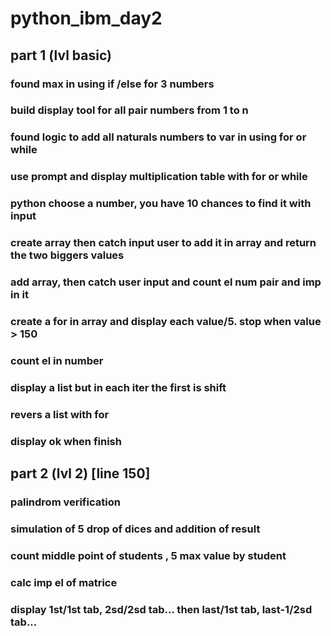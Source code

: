# python_ibm_day2

## part 1 (lvl basic)

### found max in using if /else for 3 numbers

### build display tool for all pair numbers from 1 to n

### found logic to add all naturals numbers to var in using for or while

### use prompt and display multiplication table with for or while

### python choose a number, you have 10 chances to find it with input

### create array then catch input user to add it in array and return the two biggers values

### add array, then catch user input and count el num pair and imp in it

### create a for in array and display each value/5. stop when value > 150

### count el in number

### display a list but in each iter the first is shift

### revers a list with for

### display ok when finish

## part 2 (lvl 2) [line 150]

### palindrom verification

### simulation of 5 drop of dices and addition of result

### count middle point of students , 5 max value by student

### calc imp el of matrice

### display 1st/1st tab, 2sd/2sd tab... then last/1st tab, last-1/2sd tab...
